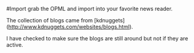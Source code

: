 #Import grab the OPML and import into your favorite news reader.

The collection of blogs came from [kdnuggets] (http://www.kdnuggets.com/websites/blogs.html).

I have checked to make sure the blogs are still around but not if they are active.